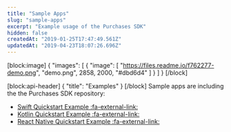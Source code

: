 ```yaml
---
title: "Sample Apps"
slug: "sample-apps"
excerpt: "Example usage of the Purchases SDK"
hidden: false
createdAt: "2019-01-25T17:47:49.561Z"
updatedAt: "2019-04-23T18:07:26.696Z"
---
```

[block:image]
{
  "images": [
    {
      "image": [
        "https://files.readme.io/f762277-demo.png",
        "demo.png",
        2858,
        2000,
        "#dbd6d4"
      ]
    }
  ]
}
[/block]

[block:api-header]
{
  "title": "Examples"
}
[/block]
Sample apps are including the the Purchases SDK repository:

  * [Swift Quickstart Example :fa-external-link:](https://github.com/RevenueCat/purchases-ios/tree/master/Examples/SwiftExample)
  * [Kotlin Quickstart Example :fa-external-link:](https://github.com/RevenueCat/purchases-android/tree/master/purchases-sample)
  * [React Native Quickstart Example :fa-external-link:](https://github.com/RevenueCat/react-native-purchases/tree/master/example)